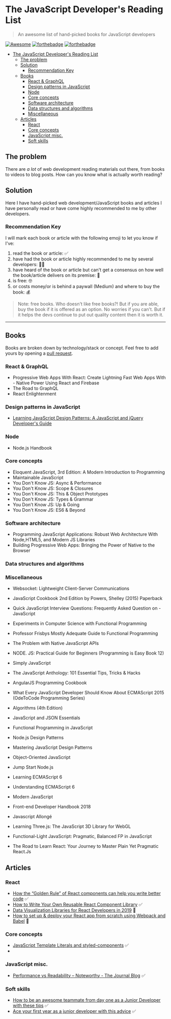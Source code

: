 # The JavaScript Developer's Reading List

> An awesome list of hand-picked books for JavaScript developers

[![Awesome](https://awesome.re/badge-flat.svg)](https://awesome.re) [![forthebadge](https://forthebadge.com/images/badges/built-with-love.svg)](https://forthebadge.com) [![forthebadge](https://forthebadge.com/images/badges/cc-0.svg)](https://forthebadge.com)
- [The JavaScript Developer's Reading List](#the-javascript-developers-reading-list)
  - [The problem](#the-problem)
  - [Solution](#solution)
    - [Recommendation Key](#recommendation-key)
  - [Books](#books)
    - [React & GraphQL](#react--graphql)
    - [Design patterns in JavaScript](#design-patterns-in-javascript)
    - [Node](#node)
    - [Core concepts](#core-concepts)
    - [Software architecture](#software-architecture)
    - [Data structures and algorithms](#data-structures-and-algorithms)
    - [Miscellaneous](#miscellaneous)
  - [Articles](#articles)
    - [React](#react)
    - [Core concepts](#core-concepts-1)
    - [JavaScript misc.](#javascript-misc)
    - [Soft skills](#soft-skills)


## The problem

There are *a lot* of web development reading materials out there, from books to videos to blog posts. How can you know what is actually worth reading?

## Solution

Here I have hand-picked web development/JavaScript books and articles I have personally read or have come highly recommended to me by other developers.

### Recommendation Key

I will mark each book or article with the following emoji to let you know if I've:

1. read the book or article: ✅
2. have had the book or article highly recommended to me by several developers: 👍🏾
3. have heard of the book or article but can't get a consensus on how well the book/article delivers on its premise: 🧐
4. is free: 🤓
5. or costs money/or is behind a paywall (Medium) and where to buy the book: 💰

> Note: free books. Who doesn't like free books?! But if you are able, buy the book if it is offered as an option. No worries if you can't. But if it helps the devs continue to put out quality content then it is worth it.

---

## Books

Books are broken down by technology/stack or concept. Feel free to add yours by opening a [pull request](https://github.com/twhite96/web-dev-must-reads/pulls).


### React & GraphQL
- Progressive Web Apps With React: Create Lightning Fast Web Apps With - Native Power Using React and Firebase
- The Road to GraphQL
- React Enlightenment

### Design patterns in JavaScript
- [Learning JavaScript Design Patterns: A JavaScript and jQuery Developer's Guide](https://addyosmani.com/resources/essentialjsdesignpatterns/book/)

### Node
- Node.js Handbook


### Core concepts
- Eloquent JavaScript, 3rd Edition: A Modern Introduction to Programming
- Maintainable JavaScript
- You Don't Know JS: Async & Performance
- You Don't Know JS: Scope & Closures
- You Don't Know JS: This & Object Prototypes
- You Don't Know JS: Types & Grammar
- You Don’t Know JS: Up & Going
- You Don't Know JS: ES6 & Beyond

### Software architecture
- Programming JavaScript Applications: Robust Web Architecture With Node,HTML5, and Modern JS Libraries
- Building Progressive Web Apps: Bringing the Power of Native to the Browser

### Data structures and algorithms

### Miscellaneous
- Websocket: Lightweight Client-Server Communications





- JavaScript Cookbook 2nd Edition by Powers, Shelley (2015) Paperback
- Quick JavaScript Interview Questions: Frequently Asked Question on - JavaScript
- Experiments in Computer Science with Functional Programming
- Professor Frisbys Mostly Adequate Guide to Functional Programming
- The Problem with Native JavaScript APIs
- NODE. JS: Practical Guide for Beginners (Programming is Easy Book 12)
- Simply JavaScript
- The JavaScript Anthology: 101 Essential Tips, Tricks & Hacks
- AngularJS Programming Cookbook
- What Every JavaScript Developer Should Know About ECMAScript 2015 (OdeToCode Programming Series)
- Algorithms (4th Edition)
- JavaScript and JSON Essentials
- Functional Programming in JavaScript
- Node.js Design Patterns
- Mastering JavaScript Design Patterns
- Object-Oriented JavaScript
- Jump Start Node.js
- Learning ECMAScript 6
- Understanding ECMAScript 6
- Modern JavaScript
- Front-end Developer Handbook 2018
- Javascript Allongé
- Learning Three.js: The JavaScript 3D Library for WebGL
- Functional-Light JavaScript: Pragmatic, Balanced FP in JavaScript
- The Road to Learn React: Your Journey to Master Plain Yet Pragmatic React.Js

## Articles

### React
- [How the “Golden Rule” of React components can help you write better code](https://medium.freecodecamp.org/how-the-golden-rule-of-react-components-can-help-you-write-better-code-127046b478eb) ✅
- [How to Write Your Own Reusable React Component Library](https://itnext.io/how-to-write-your-own-reusable-react-component-library-a57dc7c9a210) ✅
- [Data Visualization Libraries for React Developers in 2019](https://medium.com/dailyjs/data-visualization-libraries-for-react-developers-in-2019-a2b9c01262f8) 🧐
- [How to set up & deploy your React app from scratch using Webpack and Babel](https://medium.freecodecamp.org/how-to-set-up-deploy-your-react-app-from-scratch-using-webpack-and-babel-a669891033d4) 🧐

### Core concepts
- [JavaScript Template Literals and styled-components](https://medium.com/@celsius/javascript-template-literals-and-styled-components-d18f97500ffd) ✅
-

### JavaScript misc.
- [Performance vs Readability – Noteworthy - The Journal Blog](https://blog.usejournal.com/performance-vs-readability-2e9332730790) ✅


### Soft skills
- [How to be an awesome teammate from day one as a Junior Developer with these tips](https://medium.freecodecamp.org/how-to-be-an-awesome-teammate-from-day-one-as-a-junior-developer-with-these-tips-725f04000059) ✅
- [Ace your first year as a junior developer with this advice](https://medium.freecodecamp.org/ace-your-first-year-as-a-junior-developer-with-this-advice-bbc68b6fe2d9) ✅
